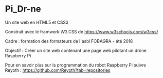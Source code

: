 # Pi_Dr-ne
Un site web en HTML5 et CSS3 

Construit avec le framwork W3.CSS de https://www.w3schools.com/w3css/   

Cadre : formation des formateurs de l'asbl FOBAGRA - été 2018   

Objectif : Créer un site web contenant une page web pilotant un drône Raspberry Pi

Pour en savoir plus sur la programmation du robot Raspberry Pi suivre Reyoth : https://github.com/Reyoth?tab=repositories

